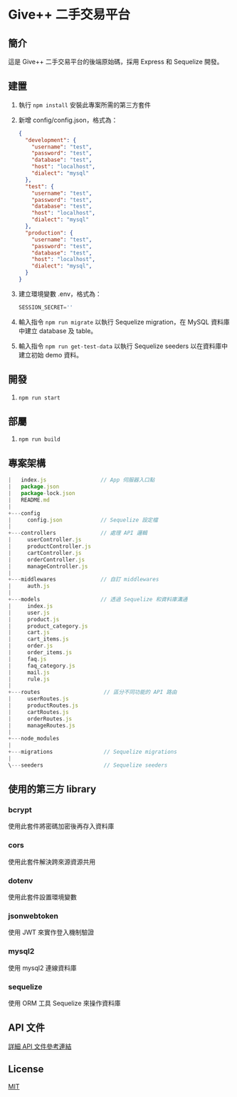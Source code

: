# Give++ 二手交易平台

## 簡介
這是 Give++ 二手交易平台的後端原始碼，採用 Express 和 Sequelize 開發。

## 建置

1. 執行 `npm install` 安裝此專案所需的第三方套件

2. 新增 config/config.json，格式為：

   ```json
   {
     "development": {
       "username": "test",
       "password": "test",
       "database": "test",
       "host": "localhost",
       "dialect": "mysql"
     },
     "test": {
       "username": "test",
       "password": "test",
       "database": "test",
       "host": "localhost",
       "dialect": "mysql"
     },
     "production": {
       "username": "test",
       "password": "test",
       "database": "test",
       "host": "localhost",
       "dialect": "mysql",
     }
   }
   ```

3. 建立環境變數 .env，格式為：
    ```js
    SESSION_SECRET=''
    ```

4. 輸入指令 `npm run migrate` 以執行 Sequelize migration，在 MySQL 資料庫中建立 database 及 table。
  
5. 輸入指令 `npm run get-test-data` 以執行 Sequelize seeders 以在資料庫中建立初始 demo 資料。

## 開發
1. `npm run start`

## 部屬
1. `npm run build`

## 專案架構   

```js
|   index.js                 // App 伺服器入口點
|   package.json
|   package-lock.json
|   README.md
|
+---config
|     config.json            // Sequelize 設定檔
|       
+---controllers              // 處理 API 邏輯
|     userController.js
|     productController.js
|     cartController.js
|     orderController.js
|     manageController.js
|       
+---middlewares              // 自訂 middlewares
|     auth.js
|       
+---models                   // 透過 Sequelize 和資料庫溝通
|     index.js
|     user.js
|     product.js
|     product_category.js
|     cart.js
|     cart_items.js
|     order.js
|     order_items.js
|     faq.js
|     faq_category.js
|     mail.js
|     rule.js
|               
+---routes                    // 區分不同功能的 API 路由
|     userRoutes.js
|     productRoutes.js
|     cartRoutes.js
|     orderRoutes.js
|     manageRoutes.js
|       
+---node_modules
|       
+---migrations                // Sequelize migrations
|       
\---seeders                   // Sequelize seeders
```

## 使用的第三方 library

### bcrypt
使用此套件將密碼加密後再存入資料庫

### cors
使用此套件解決跨來源資源共用

### dotenv
使用此套件設置環境變數

### jsonwebtoken
使用 JWT 來實作登入機制驗證

### mysql2
使用 mysql2 連線資料庫

### sequelize
使用 ORM 工具 Sequelize 來操作資料庫

## API 文件

[詳細 API 文件參考連結](https://hackmd.io/@MpgA62bSRQShaDG7oBXMdg/SJ-Imc8dv)

## License

[MIT](https://choosealicense.com/licenses/mit/)
